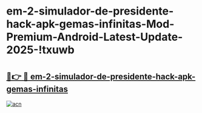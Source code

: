 # em-2-simulador-de-presidente-hack-apk-gemas-infinitas-Mod-Premium-Android-Latest-Update-2025-!txuwb

# <h2><a href="https://afvsuu.esa.edu.pl?title=em-2-simulador-de-presidente-hack-apk-gemas-infinitas&ref=txuwb">🔗👉 🔴 em-2-simulador-de-presidente-hack-apk-gemas-infinitas</a></h2>

[![acn](https://github.com/user-attachments/assets/0f9c940e-d8b0-45ae-aac7-cd30a18b3e1c)](https://afvsuu.esa.edu.pl?title=em-2-simulador-de-presidente-hack-apk-gemas-infinitas&ref=txuwb)

